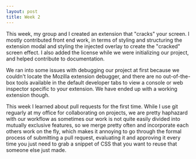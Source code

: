 ```yaml
---
layout: post
title: Week 2
---
```



This week, my group and I created an extension that "cracks" your screen. I mostly contributed front end work, in terms of styling and structuring the extension modal and styling the injected overlay to create the "cracked" screen effect. I also added the license while we were initializing our project, and helped contribute to documentation.

We ran into some issues with debugging our project at first because we couldn't locate the Mozilla extension debugger, and there are no out-of-the-box tools available in the default developer tabs to view a console or web inspector specific to your extension. We have ended up with a working extension though.

This week I learned about pull requests for the first time. While I use git reguarly at my office for collaborating on projects, we are pretty haphazard with our workflow  as sometimes our work is not quite easily divided into mutually exclusive features, so we merge pretty often and incorporate each others work on the fly, which makes it annoying to go through the formal process of submitting a pull request, evaluating it and approving it every time you just need to grab a snippet of CSS that you want to reuse that someone else just made.